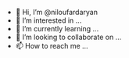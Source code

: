 - 👋 Hi, I’m @niloufardaryan
- 👀 I’m interested in ...
- 🌱 I’m currently learning ...
- 💞️ I’m looking to collaborate on ...
- 📫 How to reach me ...

<!---
niloufardaryan/niloufardaryan is a ✨ special ✨ repository because its `README.md` (this file) appears on your GitHub profile.
You can click the Preview link to take a look at your changes.
--->
